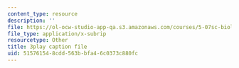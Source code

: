 ```yaml
---
content_type: resource
description: ''
file: https://ol-ocw-studio-app-qa.s3.amazonaws.com/courses/5-07sc-biological-chemistry-i-fall-2013/515761548cdd563bbfa46c0373c880fc_BZGOYTtQUhY.vtt
file_type: application/x-subrip
resourcetype: Other
title: 3play caption file
uid: 51576154-8cdd-563b-bfa4-6c0373c880fc
---
```


